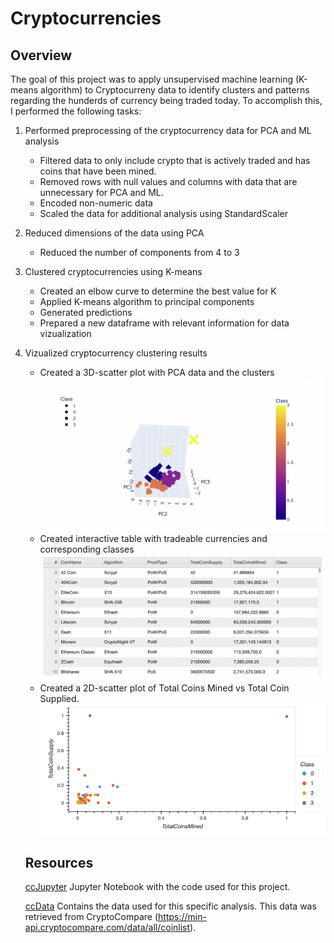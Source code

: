 # Cryptocurrencies

## Overview
The goal of this project was to apply unsupervised machine learning (K-means algorithm) to Cryptocurreny data to identify clusters and patterns regarding the hunderds of currency being traded today. To accomplish this, I performed the following tasks:

1. Performed preprocessing of the cryptocurrency data for PCA and ML analysis
    - Filtered data to only include crypto that is actively traded and has coins that have been mined. 
    - Removed rows with null values and columns with data that are unnecessary for PCA and ML.
    - Encoded non-numeric data 
    - Scaled the data for additional analysis using StandardScaler

2. Reduced dimensions of the data using PCA
    - Reduced the number of components from 4 to 3

3. Clustered cryptocurrencies using K-means
    - Created an elbow curve to determine the best value for K
    - Applied K-means algorithm to principal components
    - Generated predictions
    - Prepared a new dataframe with relevant information for data vizualization

4. Vizualized cryptocurrency clustering results
    - Created a 3D-scatter plot with PCA data and the clusters
    ![ccClusters](Resources/ccClusters.png)
    - Created interactive table with tradeable currencies and corresponding classes
    ![ccTable](Resources/ccTable.png)
    - Created a 2D-scatter plot of Total Coins Mined vs Total Coin Supplied.
    ![ccTable](Resources/ccMinedVsSupply.png) 

    ## Resources
    [ccJupyter](crypto_clustering.ipynb) Jupyter Notebook with the code used for this project. 

    [ccData](Resources/crypto_data.csv) Contains the data used for this specific analysis. This data was retrieved from CryptoCompare (https://min-api.cryptocompare.com/data/all/coinlist).